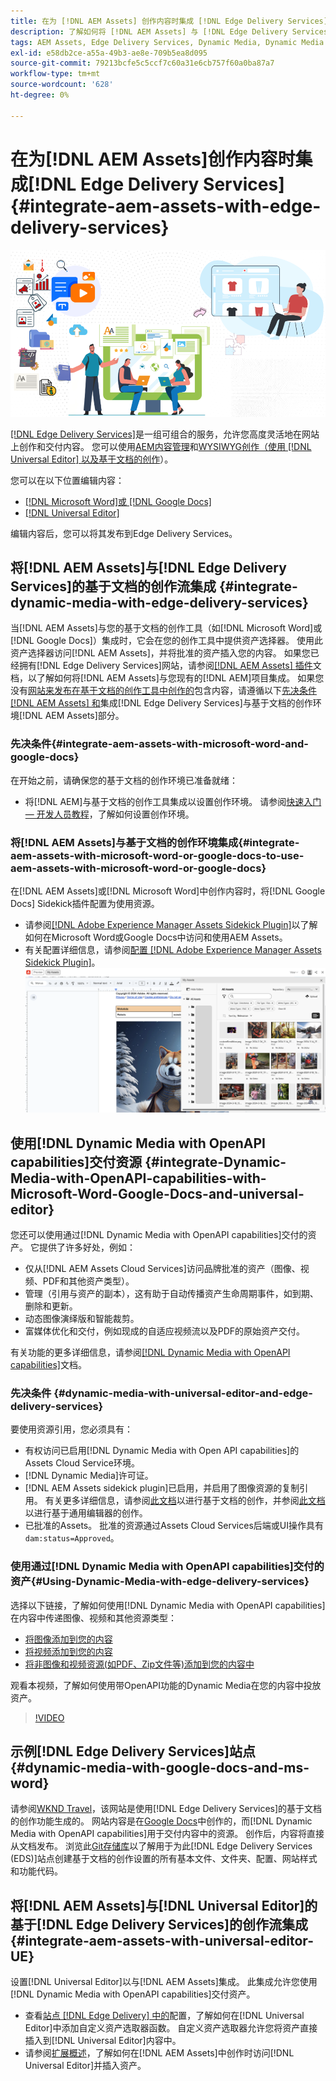 ```yaml
---
title: 在为 [!DNL AEM Assets] 创作内容时集成 [!DNL Edge Delivery Services]
description: 了解如何将 [!DNL AEM Assets] 与 [!DNL Edge Delivery Services]. This integration enables you to integrate [!DNL AEM Assets] 与 [!DNL Microsoft Word] 集成，将 [!DNL Google Docs], integrate [!DNL AEM Assets] 与 [!DNL Universal Editor], integrate [!DNL Dynamic Media] 与 [!DNL Edge Delivery Services], integrate [!DNL Dynamic Media with OpenAPI capabilities] 与 [!DNL Universal Editor] 集成，以及如何将 [!DNL Dynamic Media with OpenAPI capabilities] 与 [!DNL Microsoft Word] 和 [!DNL Google Docs]集成。
tags: AEM Assets, Edge Delivery Services, Dynamic Media, Dynamic Media with OpenAPI capabilities, Universal Editor, Edge Delivery Services with Universal Editor
exl-id: e58db2ce-a55a-49b3-ae8e-709b5ea8d095
source-git-commit: 79213bcfe5c5ccf7c60a31e6cb757f60a0ba87a7
workflow-type: tm+mt
source-wordcount: '628'
ht-degree: 0%

---
```



# 在为[!DNL AEM Assets]创作内容时集成[!DNL Edge Delivery Services] {#integrate-aem-assets-with-edge-delivery-services}

![AEM资源与通用编辑器的集成](/help/assets/assets/EDS2.png)

[[!DNL Edge Delivery Services]](https://experienceleague.adobe.com/zh-hans/docs/experience-manager-cloud-service/content/edge-delivery/overview)是一组可组合的服务，允许您高度灵活地在网站上创作和交付内容。 您可以使用[AEM内容管理](/help/sites-cloud/authoring/author-publish.md)和[WYSIWYG创作（使用 [!DNL Universal Editor] 以及基于文档的创作](https://experienceleague.adobe.com/zh-hans/docs/experience-manager-cloud-service/content/edge-delivery/wysiwyg-authoring/authoring)）。

您可以在以下位置编辑内容：

* [[!DNL Microsoft Word]或 [!DNL Google Docs]](#integrate-dynamic-media-with-edge-delivery-services)
* [[!DNL Universal Editor]](#integrate-aem-assets-with-universal-editor-UE)

编辑内容后，您可以将其发布到Edge Delivery Services。

## 将[!DNL AEM Assets]与[!DNL Edge Delivery Services]的基于文档的创作流集成 {#integrate-dynamic-media-with-edge-delivery-services}

当[!DNL AEM Assets]与您的基于文档的创作工具（如[!DNL Microsoft Word]或[!DNL Google Docs]）集成时，它会在您的创作工具中提供资产选择器。 使用此资产选择器访问[!DNL AEM Assets]，并将批准的资产插入您的内容。
如果您已经拥有[!DNL Edge Delivery Services]网站，请参阅[[!DNL AEM Assets] 插件](https://github.com/adobe-rnd/aem-assets-plugin/blob/main/README.md)文档，以了解如何将[!DNL AEM Assets]与您现有的[!DNL AEM]项目集成。
如果您没有[网站来发布在基于文档的创作工具中创作的](#integrate-aem-assets-with-microsoft-word-and-google-docs)包含内容，请遵循以下[先决条件 [!DNL AEM Assets] 和](#integrate-aem-assets-with-microsoft-word-or-google-docs-to-use-aem-assets-with-microsoft-word-or-google-docs)集成[!DNL Edge Delivery Services]与基于文档的创作环境[!DNL AEM Assets]部分。

### 先决条件{#integrate-aem-assets-with-microsoft-word-and-google-docs}

在开始之前，请确保您的基于文档的创作环境已准备就绪：

* 将[!DNL AEM]与基于文档的创作工具集成以设置创作环境。 请参阅[快速入门 — 开发人员教程](https://www.aem.live/developer/tutorial)，了解如何设置创作环境。

### 将[!DNL AEM Assets]与基于文档的创作环境集成{#integrate-aem-assets-with-microsoft-word-or-google-docs-to-use-aem-assets-with-microsoft-word-or-google-docs}

在[!DNL AEM Assets]或[!DNL Microsoft Word]中创作内容时，将[!DNL Google Docs] Sidekick插件配置为使用资源。

* 请参阅[[!DNL Adobe Experience Manager Assets Sidekick Plugin]](https://www.aem.live/docs/aem-assets-sidekick-plugin#using-experience-manager-assets-for-website-authors)以了解如何在Microsoft Word或Google Docs中访问和使用AEM Assets。
* 有关配置详细信息，请参阅[配置 [!DNL Adobe Experience Manager Assets Sidekick Plugin]](https://www.aem.live/developer/configuring-aem-assets-sidekick-plugin)。
  ![在ms word和google文档中使用具有openAPI功能的Dynamic Media](/help/assets/assets/my-assets-sidebar.png)

## 使用[!DNL Dynamic Media with OpenAPI capabilities]交付资源 {#integrate-Dynamic-Media-with-OpenAPI-capabilities-with-Microsoft-Word-Google-Docs-and-universal-editor}

您还可以使用通过[!DNL Dynamic Media with OpenAPI capabilities]交付的资产。 它提供了许多好处，例如：

* 仅从[!DNL AEM Assets Cloud Services]访问品牌批准的资产（图像、视频、PDF和其他资产类型）。
* 管理（引用与资产的副本），这有助于自动传播资产生命周期事件，如到期、删除和更新。
* 动态图像演绎版和智能裁剪。
* 富媒体优化和交付，例如现成的自适应视频流以及PDF的原始资产交付。
<!--

* Asset-level impressions report ([limited availability](/help/assets/manage-reports-assets-view.md#dynamic-media-delivery-reports)).

-->

有关功能的更多详细信息，请参阅[[!DNL Dynamic Media with OpenAPI capabilities]](https://experienceleague.adobe.com/zh-hans/docs/experience-manager-cloud-service/content/assets/dynamicmedia/dynamic-media-open-apis/dynamic-media-open-apis-overview)文档。

### 先决条件 {#dynamic-media-with-universal-editor-and-edge-delivery-services}

要使用资源引用，您必须具有：

* 有权访问已启用[!DNL Dynamic Media with Open API capabilities]的Assets Cloud Service环境。
* [!DNL Dynamic Media]许可证。
* [!DNL AEM Assets sidekick plugin]已启用，并启用了图像资源的复制引用。 有关更多详细信息，请参阅[此文档](https://www.aem.live/developer/configuring-aem-assets-sidekick-plugin#copymode)以进行基于文档的创作，并参阅[此文档](https://developer.adobe.com/uix/docs/extension-manager/extension-developed-by-adobe/configurable-asset-picker/#extension-overview)以进行基于通用编辑器的创作。
* 已批准的Assets。 批准的资源通过Assets Cloud Services后端或UI操作具有`dam:status=Approved`。

### 使用通过[!DNL Dynamic Media with OpenAPI capabilities]交付的资产{#Using-Dynamic-Media-with-edge-delivery-services}

选择以下链接，了解如何使用[!DNL Dynamic Media with OpenAPI capabilities]在内容中传递图像、视频和其他资源类型：

* [将图像添加到您的内容](https://www.aem.live/docs/aem-assets-sidekick-plugin#using-image-references-when-authoring-content)
* [将视频添加到您的内容](https://www.aem.live/docs/aem-assets-sidekick-plugin#using-video-references-when-authoring-content)
* [将非图像和视频资源(如PDF、Zip文件等)添加到您的内容中](https://www.aem.live/docs/aem-assets-sidekick-plugin#using-asset-references-for-pdf-zip-etc-when-authoring-content)

观看本视频，了解如何使用带OpenAPI功能的Dynamic Media在您的内容中投放资产。

>[!VIDEO](https://video.tv.adobe.com/v/3441155)

## 示例[!DNL Edge Delivery Services]站点{#dynamic-media-with-google-docs-and-ms-word}

请参阅[WKND Travel](https://aem-dynamicmedia-demo--dm--hlxsites.aem.live/travel-hospitality/wknd-trvl-home)，该网站是使用[!DNL Edge Delivery Services]的基于文档的创作功能生成的。 网站内容是在[Google Docs](https://drive.google.com/drive/folders/1HCCHRWp4HJIXW_cUv5cRDQ5DzzqiZsXT)中创作的，而[!DNL Dynamic Media with OpenAPI capabilities]用于交付内容中的资源。 创作后，内容将直接从文档发布。 浏览此[Git存储库](https://github.com/hlxsites/franklin-assets-selector/tree/aem-dynamicmedia-demo/blocks)以了解用于为此[!DNL Edge Delivery Services (EDS)]站点创建基于文档的创作设置的所有基本文件、文件夹、配置、网站样式和功能代码。

## 将[!DNL AEM Assets]与[!DNL Universal Editor]的基于[!DNL Edge Delivery Services]的创作流集成 {#integrate-aem-assets-with-universal-editor-UE}

设置[!DNL Universal Editor]以与[!DNL AEM Assets]集成。 此集成允许您使用[!DNL Dynamic Media with OpenAPI capabilities]交付资产。

* 查看[站点 [!DNL Edge Delivery] 中的](https://developer.adobe.com/uix/docs/extension-manager/extension-developed-by-adobe/configurable-asset-picker/#configuration-in-edge-delivery-site)配置，了解如何在[!DNL Universal Editor]中添加自定义资产选取器函数。 自定义资产选取器允许您将资产直接插入到[!DNL Universal Editor]内容中。
* 请参阅[扩展概述](https://developer.adobe.com/uix/docs/extension-manager/extension-developed-by-adobe/configurable-asset-picker/#extension-overview)，了解如何在[!DNL AEM Assets]中创作时访问[!DNL Universal Editor]并插入资产。
